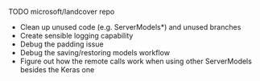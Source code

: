 TODO microsoft/landcover repo
- Clean up unused code (e.g. ServerModels*) and unused branches
- Create sensible logging capability
- Debug the padding issue
- Debug the saving/restoring models workflow
- Figure out how the remote calls work when using other ServerModels besides the Keras one